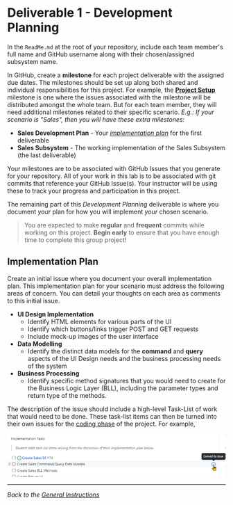 # Deliverable 1 - **Development Planning**

In the `ReadMe.md` at the root of your repository, include each team member's full name and GitHub username along with their chosen/assigned subsystem name.

In GitHub, create a **milestone** for each project deliverable with the assigned due dates. The milestones should be set up along both shared and individual responsibilities for this project. For example, the [**Project Setup**](./Deliverable-2.md) milestone is one where the issues associated with the milestone will be distributed amongst the whole team. But for each team member, they will need additional milestones related to their specific scenario. *E.g.: If your scenario is "Sales", then you will have these extra milestones:*

- **Sales Development Plan** - Your [*implementation plan*](#implementation-plan) for the first deliverable
- **Sales Subsystem** - The working implementation of the Sales Subsystem (the last deliverable)

Your milestones are to be associated with GitHub Issues that you generate for your repository. All of your work in this lab is to be associated with git commits that reference your GitHub Issue(s). Your instructor will be using these to track your progress and participation in this project.

The remaining part of this *Development Planning* deliverable is where you document *your* plan for how you will implement *your* chosen scenario.

> You are expected to make **regular** and **frequent** commits while working on this project. **Begin early** to ensure that you have enough time to complete this group project!

## Implementation Plan

Create an initial issue where you document your overall implementation plan. This implementation plan for your scenario must address the following areas of concern. You can detail your thoughts on each area as comments to this initial issue.

- **UI Design Implementation**
  - Identify HTML elements for various parts of the UI
  - Identify which buttons/links trigger POST and GET requests
  - Include mock-up images of the user interface
- **Data Modelling**
  - Identify the distinct data models for the **command** and **query** aspects of the UI Design needs and the business processing needs of the system
- **Business Processing**
  - Identify specific method signatures that you would need to create for the Business Logic Layer (BLL), including the parameter types and return type of the methods.

The description of the issue should include a high-level Task-List of work that would need to be done. These task-list items can then be turned into their own issues for the [coding phase](./Deliverable-3.md) of the project. For example,

![](./Create_Issue_From_Task.png)

<!--

Your written **implementation plan** for your scenario must follow the guidelines and examples **as demonstrated by your instructor**. Place your documentation in a subfolder with *your* name at the root of the repository. For example, if your instructor requires a markdown document and your name is *Stewart Dent*, then your documentation file path would be `/StewDent/ReadMe.md`. All the supporting files for your documentation (raw diagram files and images) must also be placed in this folder.

The content and structure of your documentation will be **directed by your instructor**. Be aware that each instructor may choose various characteristics to be part of your documentation, which may include (but not be limited to) some or all of the following components.

- **User Interface Mockups** - Mockup images of the screens/web pages that the user interacts with. These may consist of entire screen mockups or mockups of parts of the screen that reflect key perspectives of the user's interaction with the application.
- **UI/BLL/DAL Mappings** - Charts or lists detailing the UI events/interactions and how they map through calls to the BLL and DAL of your subsystem.
- **Proposed View Models** - Coded classes acting as View Models for Command and Query behaviour.
- **Class Diagrams** - A set of class diagrams, one for each ViewModel used in the planning document.
- **Use Case Diagram** - A single diagram illustrating the interactions of the user with your subsystem.
- **Sequence Diagrams** - A set of sequence diagrams for each use case. The scope of the diagram only needs to include the presentation layer (user) and the business logic layer (BLL). It needs to clearly indicate the complete method signatures used when interacting with the BLL as well as the data types of information returned from the BLL.

Diagrams should be stored in your repository as **both** the **raw format** (`.bmpr` for a [Balsamiq](https://balsamiq.com/) diagram, `.xml` for a [Draw.io](https://www.draw.io/) diagram, or `.vdx` for a Visio download of a [LucidChart](https://www.lucidchart.com/) diagram) and as **individually exported images**. The individual images must be embeded in your `ReadMe.md` (see this [markdown guide](https://docs.github.com/en/github/writing-on-github/getting-started-with-writing-and-formatting-on-github/basic-writing-and-formatting-syntax) for embedding images).
-->

----

*Back to the [General Instructions](./ReadMe.md)*
